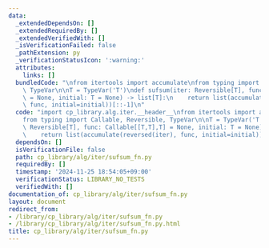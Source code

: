 ```yaml
---
data:
  _extendedDependsOn: []
  _extendedRequiredBy: []
  _extendedVerifiedWith: []
  _isVerificationFailed: false
  _pathExtension: py
  _verificationStatusIcon: ':warning:'
  attributes:
    links: []
  bundledCode: "\nfrom itertools import accumulate\nfrom typing import Callable, Reversible,\
    \ TypeVar\n\nT = TypeVar('T')\ndef sufsum(iter: Reversible[T], func: Callable[[T,T],T]\
    \ = None, initial: T = None) -> list[T]:\n    return list(accumulate(reversed(iter),\
    \ func, initial=initial))[::-1]\n"
  code: "import cp_library.alg.iter.__header__\nfrom itertools import accumulate\n\
    from typing import Callable, Reversible, TypeVar\n\nT = TypeVar('T')\ndef sufsum(iter:\
    \ Reversible[T], func: Callable[[T,T],T] = None, initial: T = None) -> list[T]:\n\
    \    return list(accumulate(reversed(iter), func, initial=initial))[::-1]"
  dependsOn: []
  isVerificationFile: false
  path: cp_library/alg/iter/sufsum_fn.py
  requiredBy: []
  timestamp: '2024-11-25 18:54:05+09:00'
  verificationStatus: LIBRARY_NO_TESTS
  verifiedWith: []
documentation_of: cp_library/alg/iter/sufsum_fn.py
layout: document
redirect_from:
- /library/cp_library/alg/iter/sufsum_fn.py
- /library/cp_library/alg/iter/sufsum_fn.py.html
title: cp_library/alg/iter/sufsum_fn.py
---
```

